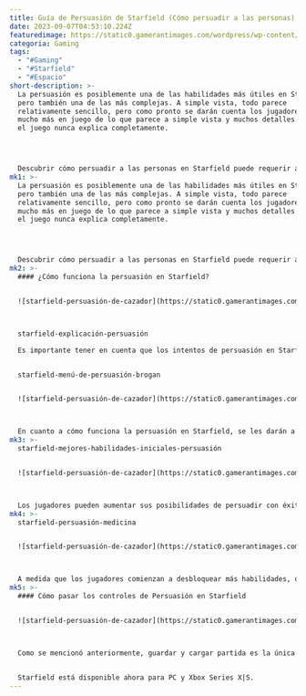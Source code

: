 ```yaml
---
title: Guía de Persuasión de Starfield (Cómo persuadir a las personas)
date: 2023-09-07T04:53:10.224Z
featuredimage: https://static0.gamerantimages.com/wordpress/wp-content/uploads/wm/2023/09/starfield-persuasion-featured.jpg?q=50&fit=contain&w=1140&h=&dpr=1.5
categoria: Gaming
tags:
  - "#Gaming"
  - "#Starfield"
  - "#Espacio"
short-description: >-
  La persuasión es posiblemente una de las habilidades más útiles en Starfield,
  pero también una de las más complejas. A simple vista, todo parece
  relativamente sencillo, pero como pronto se darán cuenta los jugadores, hay
  mucho más en juego de lo que parece a simple vista y muchos detalles clave que
  el juego nunca explica completamente.




  Descubrir cómo persuadir a las personas en Starfield puede requerir algo de práctica, ya que el sistema es mucho más matizado que simplemente buscar las mejores respuestas en línea. Los jugadores necesitarán tener una idea de cómo piensa el personaje al que intentan persuadir y aprender lo que deben hacer para inclinar las probabilidades a su favor.
mk1: >-
  La persuasión es posiblemente una de las habilidades más útiles en Starfield,
  pero también una de las más complejas. A simple vista, todo parece
  relativamente sencillo, pero como pronto se darán cuenta los jugadores, hay
  mucho más en juego de lo que parece a simple vista y muchos detalles clave que
  el juego nunca explica completamente.




  Descubrir cómo persuadir a las personas en Starfield puede requerir algo de práctica, ya que el sistema es mucho más matizado que simplemente buscar las mejores respuestas en línea. Los jugadores necesitarán tener una idea de cómo piensa el personaje al que intentan persuadir y aprender lo que deben hacer para inclinar las probabilidades a su favor.
mk2: >-
  #### ¿Cómo funciona la persuasión en Starfield?


  ![starfield-persuasión-de-cazador](https://static0.gamerantimages.com/wordpress/wp-content/uploads/2023/09/starfield-persuasion-explainer.jpg?q=50&fit=crop&w=1500&dpr=1.5 "starfield-persuasión-de-cazador")



  starfield-explicación-persuasión

  Es importante tener en cuenta que los intentos de persuasión en Starfield son aleatorios, al menos en cierta medida, lo que significa que no hay respuestas correctas o incorrectas. Algunas respuestas tienen más posibilidades de tener éxito que otras y hay cosas que los jugadores pueden hacer para aumentar sus posibilidades de éxito. Sin embargo, en última instancia, es efectivamente un lanzamiento de dados cada vez que eligen una respuesta. Como tal, la única manera segura de garantizar que un intento de persuasión sea exitoso es guardar antes y luego volver a cargar si las cosas salen mal.


  starfield-menú-de-persuasión-brogan


  ![starfield-persuasión-de-cazador](https://static0.gamerantimages.com/wordpress/wp-content/uploads/2023/08/starfield-brogan-persuasion-menu.jpg?q=50&fit=crop&w=1500&dpr=1.5 "starfield-persuasión-de-cazador")



  En cuanto a cómo funciona la persuasión en Starfield, se les darán a los jugadores varias respuestas diferentes para elegir, cada una de las cuales tiene un número y un color asignados. El número indica cuántas secciones de la barra a la izquierda se llenarán si la respuesta tiene éxito, mientras que el color indica cuán probable es que la respuesta tenga éxito. Como se podría esperar, el verde significa muy probable, mientras que el rojo significa poco probable. Para tener éxito en un intento de persuasión, los jugadores deberán llenar la barra a la izquierda antes de quedarse sin turnos, que se muestran a la derecha de la barra de persuasión.
mk3: >-
  starfield-mejores-habilidades-iniciales-persuasión


  ![starfield-persuasión-de-cazador](https://static0.gamerantimages.com/wordpress/wp-content/uploads/2023/08/starfield-best-starting-skills-persuasion.jpg?q=50&fit=crop&w=1500&dpr=1.5 "starfield-persuasión-de-cazador")



  Los jugadores pueden aumentar sus posibilidades de persuadir con éxito a alguien desbloqueando y mejorando la habilidad de Persuasión, que en el Rango 4 aumentará las probabilidades de éxito en un 50%. Los jugadores también pueden usar productos químicos para aumentar la probabilidad de pasar los controles de Persuasión, con Hippolyta proporcionando un aumento del 20% en la Persuasión durante cinco minutos y Paramour otorgando un bono del 25% durante diez minutos. Estos se suman al bono proporcionado por la habilidad de Persuasión, lo que significa que es posible aumentar las posibilidades de éxito hasta en un 75%.
mk4: >-
  starfield-persuasión-medicina


  ![starfield-persuasión-de-cazador](https://static0.gamerantimages.com/wordpress/wp-content/uploads/2023/09/starfield-persuasion-medicine.jpg?q=50&fit=crop&w=1500&dpr=1.5 "starfield-persuasión-de-cazador")



  A medida que los jugadores comienzan a desbloquear más habilidades, obtendrán algunas opciones adicionales para facilitar sus intentos de persuasión. Aquellos que tengan desbloqueada la habilidad de Negociación a veces tendrán la oportunidad de sobornar a las personas, mientras que las habilidades de Intimidación y Manipulación también otorgan nuevas opciones de diálogo durante ciertos intentos de persuasión. De hecho, hay muchas habilidades que pueden ser útiles durante las negociaciones, aunque cosas como Medicina y Acondicionamiento son mucho más situacionales que las habilidades mencionadas anteriormente y, por lo tanto, tienden a aparecer mucho menos frecuentemente.
mk5: >-
  #### Cómo pasar los controles de Persuasión en Starfield


  ![starfield-persuasión-de-cazador](https://static0.gamerantimages.com/wordpress/wp-content/uploads/2023/08/starfield-hunter-persuasion.jpg?q=50&fit=crop&w=1500&dpr=1.5 "starfield-persuasión-de-cazador")



  Como se mencionó anteriormente, guardar y cargar partida es la única forma de garantizar persuasiones exitosas en Starfield, pero hay algunas cosas que los jugadores pueden hacer para aumentar en gran medida sus posibilidades. Para empezar, desbloquear y subir de nivel todas las habilidades asociadas puede marcar una gran diferencia, al igual que saber cuándo arriesgarse con una opción de diálogo en rojo y cuándo jugar seguro. Gran parte de esto se reduce a entender exactamente a quién se está tratando de persuadir y cómo es probable que respondan a ciertas indicaciones. Por ejemplo, los personajes más duros no se asustarán con la intimidación y los personajes honorables no estarán interesados en recibir sobornos.


  Starfield está disponible ahora para PC y Xbox Series X|S.
---
```

